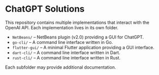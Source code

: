 # ChatGPT Solutions

This repository contains multiple implementations that interact with the OpenAI API. Each implementation lives in its own folder.

- `NetBeans/` – NetBeans plugin (v2.0) providing a GUI for ChatGPT.
- `go-cli/` – A command line interface written in Go.
- `flutter-gui/` – A minimal Flutter application providing a GUI interface.
- `dart-cli/` – A command line interface written in Dart.
- `rust-cli/` – A command line interface written in Rust.

Each subfolder may provide additional documentation.
